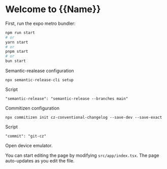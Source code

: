 # Welcome to {{Name}}

First, run the expo metro bundler:

```bash
npm run start
# or
yarn start
# or
pnpm start
# or
bun start
```

Semantic-realease configuration

```
npx semantic-release-cli setup
```

Script

```
"semantic-release": "semantic-release --branches main"
```

Commitizen configuration

```
npx commitizen init cz-conventional-changelog --save-dev --save-exact
```

Script

```
"commit": "git-cz"
```

Open device emulator.

You can start editing the page by modifying `src/app/index.tsx`. The page auto-updates as you edit the file.